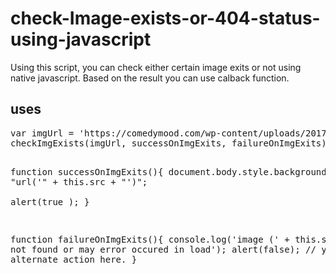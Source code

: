 # check-Image-exists-or-404-status-using-javascript
Using this script, you can check either certain image exits or not using native javascript.
Based on the result you can use calback function. 

<h2>uses</h2>
  <pre>
var imgUrl = 'https://comedymood.com/wp-content/uploads/2017/05/comedymood_logo.png';
checkImgExists(imgUrl, successOnImgExits, failureOnImgExits);

function successOnImgExits(){
    document.body.style.backgroundImage = "url('" + this.src + "')";	
	  alert(true     );
}


function failureOnImgExits(){
	console.log('image (' + this.src + ') not found or may error occured in load');
	alert(false);
	// you can take alternate action here.
}
</pre>
